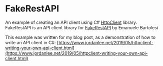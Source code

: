 # FakeRestAPI

An example of creating an API client using C# [HttpClient](https://docs.microsoft.com/en-us/dotnet/api/system.net.http.httpclient?view=netcore-2.1)  library.
FakeRestAPI is an API client library for [FakeRestAPI](https://fakerestapi.azurewebsites.net/swagger/ui/index) by Emanuele Bartolesi

This example was written for my blog post, as a demonstration of how to write an API client in C#:
[https://www.jordanlee.net/2019/05/httpclient-writing-your-own-api-client.html](https://www.jordanlee.net/2019/05/httpclient-writing-your-own-api-client.html)

